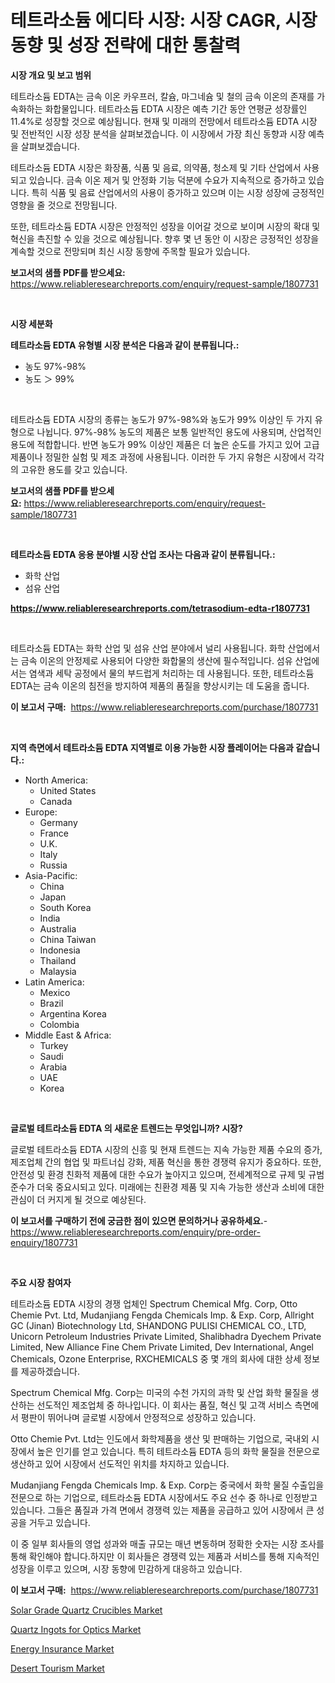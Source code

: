 <p><h1>테트라소듐 에디타 시장: 시장 CAGR, 시장 동향 및 성장 전략에 대한 통찰력</h1></p><p><strong>시장 개요 및 보고 범위</strong></p>
<p><p>테트라소듐 EDTA는 금속 이온 카우프러, 칼슘, 마그네슘 및 철의 금속 이온의 존재를 가속화하는 화합물입니다. 테트라소듐 EDTA 시장은 예측 기간 동안 연평균 성장률인 11.4%로 성장할 것으로 예상됩니다. 현재 및 미래의 전망에서 테트라소듐 EDTA 시장 및 전반적인 시장 성장 분석을 살펴보겠습니다. 이 시장에서 가장 최신 동향과 시장 예측을 살펴보겠습니다.</p><p>테트라소듐 EDTA 시장은 화장품, 식품 및 음료, 의약품, 청소제 및 기타 산업에서 사용되고 있습니다. 금속 이온 제거 및 안정화 기능 덕분에 수요가 지속적으로 증가하고 있습니다. 특히 식품 및 음료 산업에서의 사용이 증가하고 있으며 이는 시장 성장에 긍정적인 영향을 줄 것으로 전망됩니다.</p><p>또한, 테트라소듐 EDTA 시장은 안정적인 성장을 이어갈 것으로 보이며 시장의 확대 및 혁신을 촉진할 수 있을 것으로 예상됩니다. 향후 몇 년 동안 이 시장은 긍정적인 성장을 계속할 것으로 전망되며 최신 시장 동향에 주목할 필요가 있습니다.</p></p>
<p><strong>보고서의 샘플 PDF를 받으세요:</strong> <a href="https://www.reliableresearchreports.com/enquiry/request-sample/1807731">https://www.reliableresearchreports.com/enquiry/request-sample/1807731</a></p>
<p>&nbsp;</p>
<p><strong>시장 세분화</strong></p>
<p><strong>테트라소듐 EDTA 유형별 시장 분석은 다음과 같이 분류됩니다.:</strong></p>
<p><ul><li>농도 97%-98%</li><li>농도 ＞ 99%</li></ul></p>
<p>&nbsp;</p>
<p><p>테트라소듐 EDTA 시장의 종류는 농도가 97%-98%와 농도가 99% 이상인 두 가지 유형으로 나뉩니다. 97%-98% 농도의 제품은 보통 일반적인 용도에 사용되며, 산업적인 용도에 적합합니다. 반면 농도가 99% 이상인 제품은 더 높은 순도를 가지고 있어 고급 제품이나 정밀한 실험 및 제조 과정에 사용됩니다. 이러한 두 가지 유형은 시장에서 각각의 고유한 용도를 갖고 있습니다.</p></p>
<p><strong>보고서의 샘플 PDF를 받으세요:</strong>&nbsp;<a href="https://www.reliableresearchreports.com/enquiry/request-sample/1807731">https://www.reliableresearchreports.com/enquiry/request-sample/1807731</a></p>
<p>&nbsp;</p>
<p><strong> 테트라소듐 EDTA 응용 분야별 시장 산업 조사는 다음과 같이 분류됩니다.:</strong></p>
<p><ul><li>화학 산업</li><li>섬유 산업</li></ul></p>
<p><strong><a href="https://www.reliableresearchreports.com/tetrasodium-edta-r1807731">https://www.reliableresearchreports.com/tetrasodium-edta-r1807731</a></strong></p>
<p>&nbsp;</p>
<p><p>테트라소듐 EDTA는 화학 산업 및 섬유 산업 분야에서 널리 사용됩니다. 화학 산업에서는 금속 이온의 안정제로 사용되어 다양한 화합물의 생산에 필수적입니다. 섬유 산업에서는 염색과 세탁 공정에서 물의 부드럽게 처리하는 데 사용됩니다. 또한, 테트라소듐 EDTA는 금속 이온의 침전을 방지하여 제품의 품질을 향상시키는 데 도움을 줍니다.</p></p>
<p><strong>이 보고서 구매:</strong>&nbsp; <a href="https://www.reliableresearchreports.com/purchase/1807731">https://www.reliableresearchreports.com/purchase/1807731</a></p>
<p>&nbsp;</p>
<p><strong>지역 측면에서 테트라소듐 EDTA 지역별로 이용 가능한 시장 플레이어는 다음과 같습니다.:</strong></p>
<p><ul>
    <li>
        North America:
        <ul>
            <li>United States</li>
            <li>Canada</li>
        </ul>
    </li>
    <li>
        Europe:
        <ul>
            <li>Germany</li>
            <li>France</li>
            <li>U.K.</li>
            <li>Italy</li>
            <li>Russia</li>
        </ul>
    </li>
    <li>
        Asia-Pacific:
        <ul>
            <li>China</li>
            <li>Japan</li>
            <li>South Korea</li>
            <li>India</li>
            <li>Australia</li>
            <li>China Taiwan</li>
            <li>Indonesia</li>
            <li>Thailand</li>
            <li>Malaysia</li>
        </ul>
    </li>
    <li>
        Latin America:
        <ul>
            <li>Mexico</li>
            <li>Brazil</li>
            <li>Argentina Korea</li>
            <li>Colombia</li>
        </ul>
    </li>
    <li>
        Middle East & Africa:
        <ul>
            <li>Turkey</li>
            <li>Saudi</li>
            <li>Arabia</li>
            <li>UAE</li>
            <li>Korea</li>
        </ul>
    </li>
    </ul></p>
<p>&nbsp;</p>
<p><strong>글로벌 테트라소듐 EDTA 의 새로운 트렌드는 무엇입니까? 시장?</strong></p>
<p><p>글로벌 테트라소듐 EDTA 시장의 신흥 및 현재 트렌드는 지속 가능한 제품 수요의 증가, 제조업체 간의 협업 및 파트너십 강화, 제품 혁신을 통한 경쟁력 유지가 중요하다. 또한, 안전성 및 환경 친화적 제품에 대한 수요가 높아지고 있으며, 전세계적으로 규제 및 규범 준수가 더욱 중요시되고 있다. 미래에는 친환경 제품 및 지속 가능한 생산과 소비에 대한 관심이 더 커지게 될 것으로 예상된다.</p></p>
<p><strong>이 보고서를 구매하기 전에 궁금한 점이 있으면 문의하거나 공유하세요.</strong>- <a href="https://www.reliableresearchreports.com/enquiry/pre-order-enquiry/1807731">https://www.reliableresearchreports.com/enquiry/pre-order-enquiry/1807731</a></p>
<p>&nbsp;</p>
<p><strong>주요 시장 참여자</strong></p>
<p><p>테트라소듐 EDTA 시장의 경쟁 업체인 Spectrum Chemical Mfg. Corp, Otto Chemie Pvt. Ltd, Mudanjiang Fengda Chemicals Imp. & Exp. Corp, Allright GC (Jinan) Biotechnology Ltd, SHANDONG PULISI CHEMICAL CO., LTD, Unicorn Petroleum Industries Private Limited, Shalibhadra Dyechem Private Limited, New Alliance Fine Chem Private Limited, Dev International, Angel Chemicals, Ozone Enterprise, RXCHEMICALS 중 몇 개의 회사에 대한 상세 정보를 제공하겠습니다.</p><p>Spectrum Chemical Mfg. Corp는 미국의 수천 가지의 과학 및 산업 화학 물질을 생산하는 선도적인 제조업체 중 하나입니다. 이 회사는 품질, 혁신 및 고객 서비스 측면에서 평판이 뛰어나며 글로벌 시장에서 안정적으로 성장하고 있습니다.</p><p>Otto Chemie Pvt. Ltd는 인도에서 화학제품을 생산 및 판매하는 기업으로, 국내외 시장에서 높은 인기를 얻고 있습니다. 특히 테트라소듐 EDTA 등의 화학 물질을 전문으로 생산하고 있어 시장에서 선도적인 위치를 차지하고 있습니다.</p><p>Mudanjiang Fengda Chemicals Imp. & Exp. Corp는 중국에서 화학 물질 수출입을 전문으로 하는 기업으로, 테트라소듐 EDTA 시장에서도 주요 선수 중 하나로 인정받고 있습니다. 그들은 품질과 가격 면에서 경쟁력 있는 제품을 공급하고 있어 시장에서 큰 성공을 거두고 있습니다.</p><p>이 중 일부 회사들의 영업 성과와 매출 규모는 매년 변동하며 정확한 숫자는 시장 조사를 통해 확인해야 합니다.하지만 이 회사들은 경쟁력 있는 제품과 서비스를 통해 지속적인 성장을 이루고 있으며, 시장 동향에 민감하게 대응하고 있습니다.</p></p>
<p><strong>이 보고서 구매:</strong>&nbsp;&nbsp;<a href="https://www.reliableresearchreports.com/purchase/1807731">https://www.reliableresearchreports.com/purchase/1807731</a></p>
<p><p><a href="https://www.linkedin.com/pulse/solar-grade-quartz-crucibles-market-challenges-opportunities-teb9f?trackingId=dfBJCINZVT69BDiQnWXyAA%3D%3D">Solar Grade Quartz Crucibles Market</a></p><p><a href="https://www.linkedin.com/pulse/quartz-ingots-optics-market-size-furnishes-valuable-information-2kiuf?trackingId=dyCZCB7HIx01gd3pzwhf6Q%3D%3D">Quartz Ingots for Optics Market</a></p><p><a href="https://github.com/nicholepatriciadoylenwnrjr0/Market-Research-Report-List-2/blob/main/energy-insurance-market.md">Energy Insurance Market</a></p><p><a href="https://github.com/gamblestampleyjenny50m5sl6/Market-Research-Report-List-2/blob/main/desert-tourism-market.md">Desert Tourism Market</a></p></p>